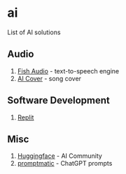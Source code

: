 # ai

List of AI solutions
## Audio
1. [Fish Audio](https://fish.audio/) - text-to-speech engine
2. [AI Cover](https://aicover.fun/) - song cover


## Software Development
1. [Replit](https://replit.com/)

## Misc
1. [Huggingface](https://huggingface.co/) - AI Community
2. [promptmatic](https://promptmatic.ai/prompts) - ChatGPT prompts
